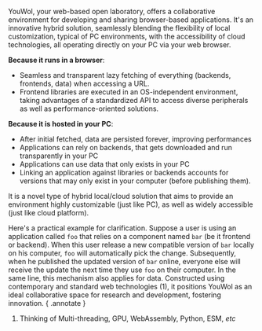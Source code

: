 YouWol, your web-based open laboratory, offers a collaborative environment for developing and sharing browser-based
applications.
It's an innovative hybrid solution, seamlessly blending the flexibility of local customization,
typical of PC environments, with the accessibility of cloud technologies, all operating directly on your PC via your
web browser.

**Because it runs in a browser**:

- Seamless and transparent lazy fetching of everything (backends, frontends, data) when accessing a URL.
- Frontend libraries are executed in an OS-independent environment, taking advantages of a standardized API
  to access diverse peripherals as well as performance-oriented solutions.

**Because it is hosted in your PC**:

- After initial fetched, data are persisted forever, improving performances
- Applications can rely on backends, that gets downloaded and run transparently in your PC
- Applications can use data that only exists in your PC
- Linking an application against libraries or backends accounts for versions that may only exist
  in your computer (before publishing them).

It is a novel type of hybrid local/cloud solution that aims to provide an environment highly customizable
(just like PC), as well as widely accessible (just like cloud platform).

Here's a practical example for clarification. Suppose a user is using an application called `foo` that relies on a component
named `bar` (be it frontend or backend). When this user release a new compatible version of `bar` locally on his computer,
`foo` will automatically pick the change. Subsequently, when he published the updated version of `bar` online,
everyone else will receive the update the next time they use `foo` on their computer. In the same line, this mechanism
also applies for data. Constructed using contemporary and standard web technologies (1), it positions YouWol as an ideal
collaborative space for research and development, fostering innovation.
{ .annotate }

1.  Thinking of Multi-threading, GPU, WebAssembly, Python, ESM, _etc_
